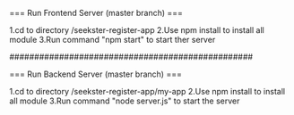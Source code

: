  === Run Frontend Server (master branch) ===
 
1.cd to directory /seekster-register-app
2.Use npm install to install all module
3.Run command "npm start" to start ther server

#################################################

 === Run Backend Server (master branch) ===
 
1.cd to directory /seekster-register-app/my-app
2.Use npm install to install all module
3.Run command "node server.js" to start the server 

